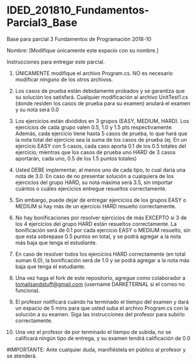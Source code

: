 # IDED_201810_Fundamentos-Parcial3_Base
Base para parcial 3 Fundamentos de Programación 2018-10

Nombre: [Modifique únicamente este espacio con su nombre.]

Instrucciones para entregar este parcial.

1. ÚNICAMENTE modifique el archivo Program.cs. NO es necesario modificar ninguno de los otros archivos.

2. Los casos de prueba están debidamente probados y se garantiza que su solución los satisfará. Cualquier modificación al archivo UnitTest1.cs (donde residen los casos de prueba para su examen) anulará el examen y su nota será 0.0

3. Los ejercicios están divididos en 3 grupos (EASY, MEDIUM, HARD). Los ejercicios de cada grupo valen 0.5, 1.0 y 1.5 pts respectivamente. Además, cada ejercicio tiene hasta 5 casos de prueba, lo que hará que la nota total del ejercicio sea la suma de los casos de prueba (ej. En un ejercicio EASY con 5 casos, cada caso aporta 0.1 de los 0.5 totales del ejercicio; mientras que los casos de prueba uno HARD de 3 casos aportarán, cada uno, 0.5 de los 1.5 puntos totales)

4. Usted DEBE implementar, al menos uno de cada tipo, lo cual daría una nota de 3.0. En caso de no presentar solución a cualquiera de los ejercicios del grupo HARD, su nota máxima será 3.5, sin importar cuántos o cuáles ejercicios entregue resueltos correctamente.

5. Sin embargo, puede dejar de entregar ejercicios de los grupos EASY o MEDIUM si hay más de un ejercicio HARD resuelto correctamente.

6. No hay bonificaciones por resolver ejercicios de más EXCEPTO si 3 de los 4 ejercicios del grupo HARD están resueltos correctamente. La bonificación será de 0.1 por cada ejercicio EASY o MEDIUM resuelto, sin que esta sobrepase 0.5 puntos en total, y se podrá agregar a la nota más baja que tenga el estudiante.

7. En caso de resolver todos los ejercicios HARD correctamente (en total suman 6.0), la bonificación será de 1.0 y se podrá agregar a la nota más baja que tenga el estudiante.

7. Una vez haga el fork de este repositorio, agregue como colaborador a tomailsandstuff@gmail.com (username DARKETERNAL si el correo no funciona).

8. El profesor notificará cuándo ha terminado el tiempo del examen y dará un espacio de 5 mins para que usted suba el archivo Program.cs con la solución a su examen. Siga las instrucciones del profesor para subirlo correctamente.

9. Una vez el profesor de por terminado el tiempo de subida, no se calificará ningún tipo de entrega, y su examen tendrá calificación de 0.0

#IMPORTANTE: Ante cualquier duda, manifiéstela en público al profesor y se atenderá.
